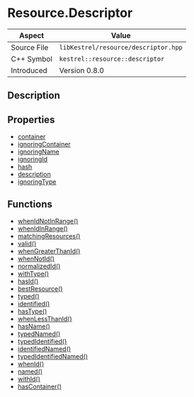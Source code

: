 # Resource.Descriptor
| Aspect | Value |
| --- | --- |
| Source File | `libKestrel/resource/descriptor.hpp` |
| C++ Symbol | `kestrel::resource::descriptor` |
| Introduced | Version 0.8.0 |
## Description

## Properties

 - [container](container.md)
 - [ignoringContainer](ignoringContainer.md)
 - [ignoringName](ignoringName.md)
 - [ignoringId](ignoringId.md)
 - [hash](hash.md)
 - [description](description.md)
 - [ignoringType](ignoringType.md)
## Functions

 - [whenIdNotInRange()](whenIdNotInRange.md)
 - [whenIdInRange()](whenIdInRange.md)
 - [matchingResources()](matchingResources.md)
 - [valid()](valid.md)
 - [whenGreaterThanId()](whenGreaterThanId.md)
 - [whenNotId()](whenNotId.md)
 - [normalizedId()](normalizedId.md)
 - [withType()](withType.md)
 - [hasId()](hasId.md)
 - [bestResource()](bestResource.md)
 - [typed()](typed.md)
 - [identified()](identified.md)
 - [hasType()](hasType.md)
 - [whenLessThanId()](whenLessThanId.md)
 - [hasName()](hasName.md)
 - [typedNamed()](typedNamed.md)
 - [typedIdentified()](typedIdentified.md)
 - [identifiedNamed()](identifiedNamed.md)
 - [typedIdentifiedNamed()](typedIdentifiedNamed.md)
 - [whenId()](whenId.md)
 - [named()](named.md)
 - [withId()](withId.md)
 - [hasContainer()](hasContainer.md)
